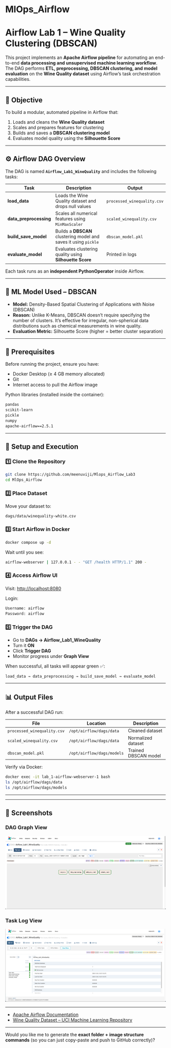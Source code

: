 # MlOps_Airflow

# Airflow Lab 1 – Wine Quality Clustering (DBSCAN)

This project implements an **Apache Airflow pipeline** for automating an end-to-end **data processing and unsupervised machine learning workflow**.
The DAG performs **ETL, preprocessing, DBSCAN clustering, and model evaluation** on the **Wine Quality dataset** using Airflow’s task orchestration capabilities.

---

## 🎯 Objective

To build a modular, automated pipeline in Airflow that:

1. Loads and cleans the **Wine Quality dataset**
2. Scales and prepares features for clustering
3. Builds and saves a **DBSCAN clustering model**
4. Evaluates model quality using the **Silhouette Score**

---

## ⚙️ Airflow DAG Overview

The DAG is named **`Airflow_Lab1_WineQuality`** and includes the following tasks:

| Task                   | Description                                                      | Output                      |
| ---------------------- | ---------------------------------------------------------------- | --------------------------- |
| **load_data**          | Loads the Wine Quality dataset and drops null values             | `processed_winequality.csv` |
| **data_preprocessing** | Scales all numerical features using `MinMaxScaler`               | `scaled_winequality.csv`    |
| **build_save_model**   | Builds a **DBSCAN** clustering model and saves it using `pickle` | `dbscan_model.pkl`          |
| **evaluate_model**     | Evaluates clustering quality using **Silhouette Score**          | Printed in logs             |

Each task runs as an **independent PythonOperator** inside Airflow.

---

## 🧠 ML Model Used – DBSCAN

* **Model:** Density-Based Spatial Clustering of Applications with Noise (DBSCAN)
* **Reason:** Unlike K-Means, DBSCAN doesn’t require specifying the number of clusters. It’s effective for irregular, non-spherical data distributions such as chemical measurements in wine quality.
* **Evaluation Metric:** Silhouette Score (higher = better cluster separation)

---

## 🧰 Prerequisites

Before running the project, ensure you have:

* Docker Desktop (≥ 4 GB memory allocated)
* Git
* Internet access to pull the Airflow image

Python libraries (installed inside the container):

```bash
pandas
scikit-learn
pickle
numpy
apache-airflow==2.5.1
```

---

## 🚀 Setup and Execution

### 1️⃣ Clone the Repository

```bash
git clone https://github.com/meenuviji/Mlops_Airflow_Lab3
cd MlOps_Airflow
```

### 2️⃣ Place Dataset

Move your dataset to:

```
dags/data/winequality-white.csv
```

### 3️⃣ Start Airflow in Docker

```bash
docker compose up -d
```

Wait until you see:

```bash
airflow-webserver | 127.0.0.1 - - "GET /health HTTP/1.1" 200 -
```

### 4️⃣ Access Airflow UI

Visit: [http://localhost:8080](http://localhost:8080)

Login:

```bash
Username: airflow
Password: airflow
```

### 5️⃣ Trigger the DAG

* Go to **DAGs → Airflow_Lab1_WineQuality**
* Turn it **ON**
* Click **Trigger DAG**
* Monitor progress under **Graph View**

When successful, all tasks will appear green ✅:

```
load_data → data_preprocessing → build_save_model → evaluate_model
```

---

## 📊 Output Files

After a successful DAG run:

| File                        | Location                   | Description          |
| --------------------------- | -------------------------- | -------------------- |
| `processed_winequality.csv` | `/opt/airflow/dags/data`   | Cleaned dataset      |
| `scaled_winequality.csv`    | `/opt/airflow/dags/data`   | Normalized dataset   |
| `dbscan_model.pkl`          | `/opt/airflow/dags/models` | Trained DBSCAN model |

Verify via Docker:

```bash
docker exec -it lab_1-airflow-webserver-1 bash
ls /opt/airflow/dags/data
ls /opt/airflow/dags/models
```

---

---
## 📸 Screenshots

### DAG Graph View
![DAG Graph View](Screenshots/dag_success.png)

### Task Log View
![Task Log View](Screenshots/task_log.png)



---

* [Apache Airflow Documentation](https://airflow.apache.org/docs/)
* [Wine Quality Dataset – UCI Machine Learning Repository](https://archive.ics.uci.edu/ml/datasets/wine+quality)

---

Would you like me to generate the **exact folder + image structure commands** (so you can just copy-paste and push to GitHub correctly)?
